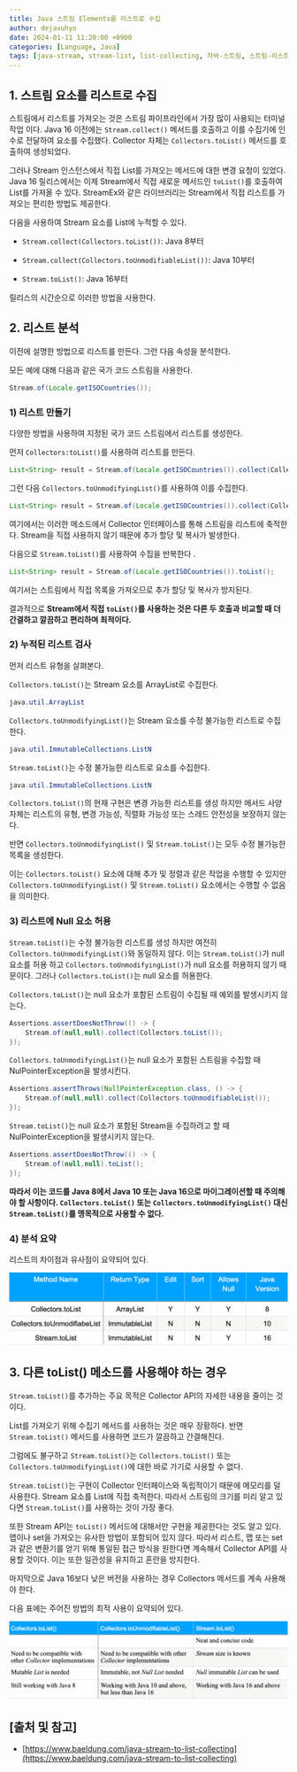 ```yaml
---
title: Java 스트림 Elements를 리스트로 수집
author: dejavuhyo
date: 2024-01-11 11:20:00 +0900
categories: [Language, Java]
tags: [java-stream, stream-list, list-collecting, 자바-스트림, 스트림-리스트, 리스트-수집]
---
```


## 1. 스트림 요소를 리스트로 수집
스트림에서 리스트를 가져오는 것은 스트림 파이프라인에서 가장 많이 사용되는 터미널 작업 이다. Java 16 이전에는 `Stream.collect()` 메서드를 호출하고 이를 수집기에 인수로 전달하여 요소를 수집했다. Collector 자체는 `Collectors.toList()` 메서드를 호출하여 생성되었다.

그러나 Stream 인스턴스에서 직접 List를 가져오는 메서드에 대한 변경 요청이 있었다. Java 16 릴리스에서는 이제 Stream에서 직접 새로운 메서드인 `toList()`를 호출하여 List를 가져올 수 있다. StreamEx와 같은 라이브러리는 Stream에서 직접 리스트를 가져오는 편리한 방법도 제공한다.

다음을 사용하여 Stream 요소를 List에 누적할 수 있다.

* `Stream.collect(Collectors.toList())`: Java 8부터

* `Stream.collect(Collectors.toUnmodifiableList())`: Java 10부터

* `Stream.toList()`: Java 16부터

릴리스의 시간순으로 이러한 방법을 사용한다.

## 2. 리스트 분석
이전에 설명한 방법으로 리스트를 만든다. 그런 다음 속성을 분석한다.

모든 예에 대해 다음과 같은 국가 코드 스트림을 사용한다.

```java
Stream.of(Locale.getISOCountries());
```

### 1) 리스트 만들기
다양한 방법을 사용하여 지정된 국가 코드 스트림에서 리스트를 생성한다.

먼저 `Collectors:toList()`를 사용하여 리스트를 만든다.

```java
List<String> result = Stream.of(Locale.getISOCountries()).collect(Collectors.toList());
```

그런 다음 `Collectors.toUnmodifyingList()`를 사용하여 이를 수집한다.

```java
List<String> result = Stream.of(Locale.getISOCountries()).collect(Collectors.toUnmodifiableList());
```

여기에서는 이러한 메소드에서 Collector 인터페이스를 통해 스트림을 리스트에 축적한다. Stream을 직접 사용하지 않기 때문에 추가 할당 및 복사가 발생한다.

다음으로 `Stream.toList()`를 사용하여 수집을 반복한다 .

```java
List<String> result = Stream.of(Locale.getISOCountries()).toList();
```

여기서는 스트림에서 직접 목록을 가져오므로 추가 할당 및 복사가 방지된다.

결과적으로 **Stream에서 직접 `toList()`를 사용하는 것은 다른 두 호출과 비교할 때 더 간결하고 깔끔하고 편리하며 최적이다.**

### 2) 누적된 리스트 검사
먼저 리스트 유형을 살펴본다.

`Collectors.toList()`는 Stream 요소를 ArrayList로 수집한다.

```java
java.util.ArrayList
```

`Collectors.toUnmodifyingList()`는 Stream 요소를 수정 불가능한 리스트로 수집한다.

```java
java.util.ImmutableCollections.ListN
```

`Stream.toList()`는 수정 불가능한 리스트로 요소를 수집한다.

```java
java.util.ImmutableCollections.ListN
```

`Collectors.toList()`의 현재 구현은 변경 가능한 리스트를 생성 하지만 메서드 사양 자체는 리스트의 유형, 변경 가능성, 직렬화 가능성 또는 스레드 안전성을 보장하지 않는다.

반면 `Collectors.toUnmodifyingList()` 및 `Stream.toList()`는 모두 수정 불가능한 목록을 생성한다.

이는 `Collectors.toList()` 요소에 대해 추가 및 정렬과 같은 작업을 수행할 수 있지만 `Collectors.toUnmodifyingList()` 및 `Stream.toList()` 요소에서는 수행할 수 없음을 의미한다. 

### 3) 리스트에 Null 요소 허용
`Stream.toList()`는 수정 불가능한 리스트를 생성 하지만 여전히 `Collectors.toUnmodifyingList()`와 동일하지 않다. 이는 `Stream.toList()`가 null 요소를 허용 하고 `Collectors.toUnmodifyingList()`가 null 요소를 허용하지 않기 때문이다. 그러나 `Collectors.toList()`는 null 요소를 허용한다.

`Collectors.toList()`는 null 요소가 포함된 스트림이 수집될 때 예외를 발생시키지 않는다.

```java
Assertions.assertDoesNotThrow(() -> {
    Stream.of(null,null).collect(Collectors.toList());
});
```

`Collectors.toUnmodifyingList()`는 null 요소가 포함된 스트림을 수집할 때 NulPointerException을 발생시킨다.

```java
Assertions.assertThrows(NullPointerException.class, () -> {
    Stream.of(null,null).collect(Collectors.toUnmodifiableList());
});
```

`Stream.toList()`는 null 요소가 포함된 Stream을 수집하려고 할 때 NulPointerException을 발생시키지 않는다.

```java
Assertions.assertDoesNotThrow(() -> {
    Stream.of(null,null).toList();
});
```

**따라서 이는 코드를 Java 8에서 Java 10 또는 Java 16으로 마이그레이션할 때 주의해야 할 사항이다. `Collectors.toList()` 또는 `Collectors.toUnmodifyingList()` 대신 `Stream.toList()`를 맹목적으로 사용할 수 없다.**

### 4) 분석 요약
리스트의 차이점과 유사점이 요약되어 있다.

![stream-list-summary](/assets/img/2024-01-11-java-stream-list-collecting/stream-list-summary.png)

## 3. 다른 toList() 메소드를 사용해야 하는 경우
`Stream.toList()`를 추가하는 주요 목적은 Collector API의 자세한 내용을 줄이는 것이다.

List를 가져오기 위해 수집기 메서드를 사용하는 것은 매우 장황하다. 반면 `Stream.toList()` 메서드를 사용하면 코드가 깔끔하고 간결해진다.

그럼에도 불구하고 `Stream.toList()`는 `Collectors.toList()` 또는 `Collectors.toUnmodifyingList()`에 대한 바로 가기로 사용할 수 없다.

`Stream.toList()`는 구현이 Collector 인터페이스와 독립적이기 때문에 메모리를 덜 사용한다. Stream 요소를 List에 직접 축적한다. 따라서 스트림의 크기를 미리 알고 있다면 `Stream.toList()`를 사용하는 것이 가장 좋다.

또한 Stream API는 `toList()` 메서드에 대해서만 구현을 제공한다는 것도 알고 있다. 맵이나 set을 가져오는 유사한 방법이 포함되어 있지 않다. 따라서 리스트, 맵 또는 set과 같은 변환기를 얻기 위해 통일된 접근 방식을 원한다면 계속해서 Collector API를 사용할 것이다. 이는 또한 일관성을 유지하고 혼란을 방지한다.

마지막으로 Java 16보다 낮은 버전을 사용하는 경우 Collectors 메서드를 계속 사용해야 한다.

다음 표에는 주어진 방법의 최적 사용이 요약되어 있다.

![comparison](/assets/img/2024-01-11-java-stream-list-collecting/comparison.png)

## [출처 및 참고]
* [https://www.baeldung.com/java-stream-to-list-collecting](https://www.baeldung.com/java-stream-to-list-collecting)
